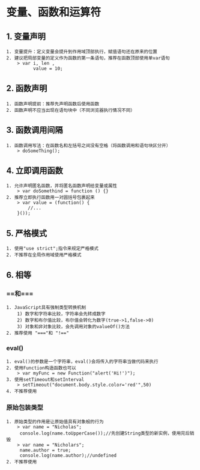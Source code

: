 # 变量、函数和运算符
## 1. 变量声明
```
1. 变量提升：定义变量会提升到作用域顶部执行，赋值语句还在原来的位置
2. 建议把局部变量的定义作为函数的第一条语句，推荐在函数顶部使用单var语句
    > var i, len ,
          value = 10;
```
## 2. 函数声明
```
1. 函数声明提前：推荐先声明函数后使用函数
2. 函数声明不应当出现在语句块中（不同浏览器执行情况不同）
```
## 3. 函数调用间隔
```
1. 函数调用写法：在函数名和左括号之间没有空格（将函数调用和语句块区分开）
    > doSomeThing();
```
## 4. 立即调用函数
```
1. 允许声明匿名函数，并将匿名函数声明给变量或属性
    > var doSomethind = function () {}
2. 推荐立即执行函数用一对圆括号包裹起来
    > var value = (function() {
        //...
    }());
```
## 5. 严格模式
```
1. 使用"use strict";指令来规定严格模式
2. 不推荐在全局作用域使用严格模式 
```
## 6. 相等
### ==和===
```
1. JavaScript具有强制类型转换机制
    1) 数字和字符串比较，字符串会先转成数字
    2) 数字和布尔值比较，布尔值会转化为数字(true->1,false->0)
    3) 对象和非对象比较，会先调用对象的valueOf()方法
2. 推荐使用 "==="和 "!=="
```
### eval()
```
1. eval()的参数是一个字符串，eval()会将传入的字符串当做代码来执行
2. 使用Function构造函数也可以
    > var myFunc = new Function("alert('Hi!')");
3. 使用setTimeout和setInterval
    > setTimeout("document.body.style.color='red'",50)
4. 不推荐使用
```
### 原始包装类型
```
1. 原始类型的作用是让原始值具有对象般的行为
    > var name = "Nicholas";
     console.log(name.toUpperCase());//先创建String类型的新实例，使用完后销毁
    > var name = "Nicholars";
     name.author = true;
     console.log(name.author);//undefined
2. 不推荐使用
```
